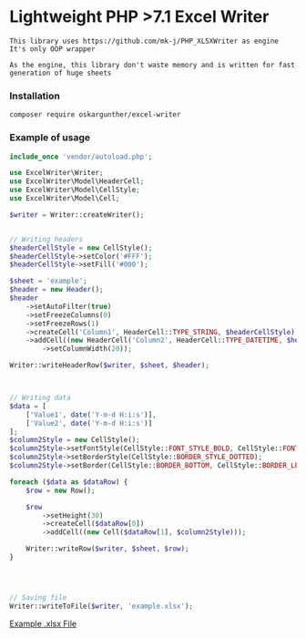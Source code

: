 # Lightweight PHP >7.1 Excel Writer

    This library uses https://github.com/mk-j/PHP_XLSXWriter as engine
    It's only OOP wrapper
    
    As the engine, this library don't waste memory and is written for fast generation of huge sheets
    

### Installation
    
    composer require oskargunther/excel-writer

### Example of usage
```php
include_once 'vendor/autoload.php';

use ExcelWriter\Writer;
use ExcelWriter\Model\HeaderCell;
use ExcelWriter\Model\CellStyle;
use ExcelWriter\Model\Cell;

$writer = Writer::createWriter();


// Writing headers
$headerCellStyle = new CellStyle();
$headerCellStyle->setColor('#FFF');
$headerCellStyle->setFill('#000');

$sheet = 'example';
$header = new Header();
$header
    ->setAutoFilter(true)
    ->setFreezeColumns(0)
    ->setFreezeRows(1)
    ->createCell('Column1', HeaderCell::TYPE_STRING, $headerCellStyle)
    ->addCell((new HeaderCell('Column2', HeaderCell::TYPE_DATETIME, $headerCellStyle))
        ->setColumnWidth(20));

Writer::writeHeaderRow($writer, $sheet, $header);



// Writing data
$data = [
    ['Value1', date('Y-m-d H:i:s')],
    ['Value2', date('Y-m-d H:i:s')]
];
$column2Style = new CellStyle();
$column2Style->setFontStyle(CellStyle::FONT_STYLE_BOLD, CellStyle::FONT_STYLE_ITALIC);
$column2Style->setBorderStyle(CellStyle::BORDER_STYLE_DOTTED);
$column2Style->setBorder(CellStyle::BORDER_BOTTOM, CellStyle::BORDER_LEFT);

foreach ($data as $dataRow) {
    $row = new Row();

    $row
        ->setHeight(30)
        ->createCell($dataRow[0])
        ->addCell((new Cell($dataRow[1], $column2Style)));

    Writer::writeRow($writer, $sheet, $row);
}




// Saving file
Writer::writeToFile($writer, 'example.xlsx');
```
 
 
[Example .xlsx File](https://github.com/oskargunther/excel-writer/raw/master/examples/example.xlsx)